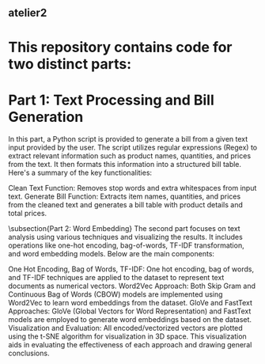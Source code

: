 ## atelier2
# This repository contains code for two distinct parts:

# Part 1: Text Processing and Bill Generation
In this part, a Python script is provided to generate a bill from a given text input provided by the user. The script utilizes regular expressions (Regex) to extract relevant information such as product names, quantities, and prices from the text. It then formats this information into a structured bill table. Here's a summary of the key functionalities:

Clean Text Function: Removes stop words and extra whitespaces from input text.
Generate Bill Function: Extracts item names, quantities, and prices from the cleaned text and generates a bill table with product details and total prices.

\subsection{Part 2: Word Embedding}
The second part focuses on text analysis using various techniques and visualizing the results. It includes operations like one-hot encoding, bag-of-words, TF-IDF transformation, and word embedding models. Below are the main components:

One Hot Encoding, Bag of Words, TF-IDF:
One hot encoding, bag of words, and TF-IDF techniques are applied to the dataset to represent text documents as numerical vectors.
Word2Vec Approach:
Both Skip Gram and Continuous Bag of Words (CBOW) models are implemented using Word2Vec to learn word embeddings from the dataset.
GloVe and FastText Approaches:
GloVe (Global Vectors for Word Representation) and FastText models are employed to generate word embeddings based on the dataset.
Visualization and Evaluation:
All encoded/vectorized vectors are plotted using the t-SNE algorithm for visualization in 3D space. This visualization aids in evaluating the effectiveness of each approach and drawing general conclusions.

